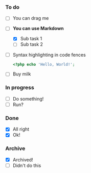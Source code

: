 ### To do
- [ ] You can drag me
- [ ] **You can use Markdown**
  - [x] Sub task 1
  - [ ] Sub task 2
- [ ] Syntax highlighting in code fences
  
  ```php
  <?php echo 'Hello, World!';
  ```
- [ ] Buy milk

### In progress
- [ ] Do something!
- [ ] Run?

### Done
- [x] All right
- [x] Ok!

### Archive
- [x] Archived!
- [ ] Didn't do this
